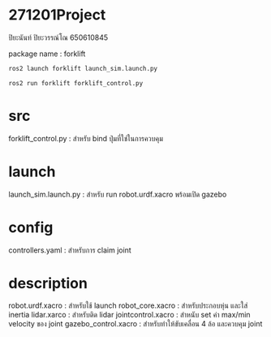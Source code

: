 # 271201Project
ปิยะนันท์ ปิยะวรรณ์โณ 650610845

package name : forklift

```py
ros2 launch forklift launch_sim.launch.py
```

```py
ros2 run forklift forklift_control.py
```

# src
  forklift_control.py : สำหรับ bind ปุ่มที่ใช่ในการควบคุม

# launch
  launch_sim.launch.py : สำหรับ run robot.urdf.xacro พร้อมเปิด gazebo

# config
  controllers.yaml : สำหรับการ claim joint

# description
  robot.urdf.xacro : สำหรับใช้ launch
  robot_core.xacro : สำหรับประกอบหุ่น และใส่ inertia
  lidar.xarco : สำหรับติด lidar
  jointcontrol.xacro : สำหนับ set ค่า max/min velocity ของ joint
  gazebo_control.xacro : สำหรับทำให้ขับเคลื่อน 4 ล้อ  และควบคุม joint
  
  
